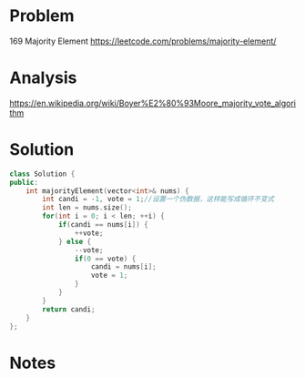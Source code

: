 # Problem
169 Majority Element https://leetcode.com/problems/majority-element/

# Analysis
https://en.wikipedia.org/wiki/Boyer%E2%80%93Moore_majority_vote_algorithm

# Solution
```cpp
class Solution {
public:
    int majorityElement(vector<int>& nums) {
        int candi = -1, vote = 1;//设置一个伪数据，这样能写成循环不变式
        int len = nums.size();
        for(int i = 0; i < len; ++i) {
            if(candi == nums[i]) {
                ++vote;
            } else {
                --vote;
                if(0 == vote) {
                    candi = nums[i];
                    vote = 1;
                }
            }
        }
        return candi;
    }
};
```

# Notes
